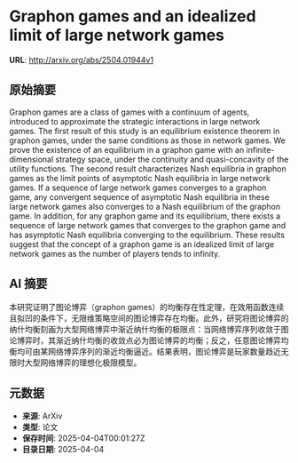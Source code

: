 # Graphon games and an idealized limit of large network games

**URL**: http://arxiv.org/abs/2504.01944v1

## 原始摘要

Graphon games are a class of games with a continuum of agents, introduced to
approximate the strategic interactions in large network games. The first result
of this study is an equilibrium existence theorem in graphon games, under the
same conditions as those in network games. We prove the existence of an
equilibrium in a graphon game with an infinite-dimensional strategy space,
under the continuity and quasi-concavity of the utility functions. The second
result characterizes Nash equilibria in graphon games as the limit points of
asymptotic Nash equilibria in large network games. If a sequence of large
network games converges to a graphon game, any convergent sequence of
asymptotic Nash equilibria in these large network games also converges to a
Nash equilibrium of the graphon game. In addition, for any graphon game and its
equilibrium, there exists a sequence of large network games that converges to
the graphon game and has asymptotic Nash equilibria converging to the
equilibrium. These results suggest that the concept of a graphon game is an
idealized limit of large network games as the number of players tends to
infinity.


## AI 摘要

本研究证明了图论博弈（graphon games）的均衡存在性定理，在效用函数连续且拟凹的条件下，无限维策略空间的图论博弈存在均衡。此外，研究将图论博弈的纳什均衡刻画为大型网络博弈中渐近纳什均衡的极限点：当网络博弈序列收敛于图论博弈时，其渐近纳什均衡的收敛点必为图论博弈的均衡；反之，任意图论博弈均衡均可由某网络博弈序列的渐近均衡逼近。结果表明，图论博弈是玩家数量趋近无限时大型网络博弈的理想化极限模型。

## 元数据

- **来源**: ArXiv
- **类型**: 论文
- **保存时间**: 2025-04-04T00:01:27Z
- **目录日期**: 2025-04-04

